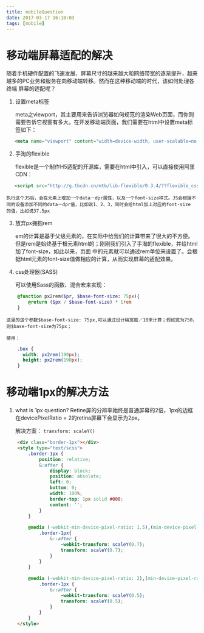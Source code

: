 ```yaml
---
title: mobileQuestion
date: 2017-03-17 16:10:03
tags: [mobile]
---
```


# 移动端屏幕适配的解决

   随着手机硬件配置的飞速发展、屏幕尺寸的越来越大和网络带宽的逐渐提升，越来越多的PC业务和服务在向移动端转移。然而在这种移动端的时代，该如何处理各终端
   屏幕的适配呢？
   
1. 设置meta标签
   
   meta之viewport，其主要用来告诉浏览器如何规范的渲染Web页面，而你则需要告诉它视窗有多大。在开发移动端页面，我们需要在html中设置meta标签如下：
   
```html
   <meta name="viewport" content="width=device-width, user-scalable=no, initial-scale=1.0, maximum-scale=1.0, minimum-scale=1.0">
```
2. 手淘的flexible

   flexible是一个制作H5适配的开源库，需要在html中引入，可以直接使用阿里CDN：
   
```html
   <script src="http://g.tbcdn.cn/mtb/lib-flexible/0.3.4/??flexible_css.js,flexible.js"></script>
```
    执行这个JS后，会在元素上增加一个data－dpr属性，以及一个font-size样式。JS会根据不同的设备添加不同的data－dpr值，比如说1、2、3，同时会给html加上对应的font-size
    的值，比如说37.5px
    
3. 放弃px拥抱rem
    
    em的计算是基于父级元素的，在实际中给我们的计算带来了很大的不方便。但是rem是始终基于根元素html的；刚刚我们引入了手淘的flexible，并给html加了font-size，如此以来，页面
    中的元素就可以通过rem单位来设置了。会根据html元素的font-size值做相应的计算，从而实现屏幕的适配效果。
    
4. css处理器(SASS)
    
    可以使用Sass的函数、混合宏来实现：

```sass
    @function px2rem($pr, $base-font-size: 75px){
        @return ($px / $base-font-size) * 1rem
    }
```
    这里的这个参数$base-font-size: 75px,可以通过设计稿宽度／10来计算；假如宽为750，则$base-font-size为75px；
    
    使用：
```scss
    .box {
      width: px2rem(190px);
      height: px2rem(190px);
    }
```
<!--more-->

# 移动端1px的解决方法

1. what is 1px question?
    Retine屏的分辨率始终是普通屏幕的2倍，1px的边框在devicePixelRatio = 2的retina屏幕下会显示为2px。
    
    解决方案：
    `transform: scaleY()`
```html
    <div class="border-1px"></div>
    <style type="text/scss">
        .border-1px {
            position: relative;
            &:after {
                display: block;
                position: absolute;
                left: 0;
                bottom: 0;
                width: 100%;
                border-top: 1px solid #000;
                content: '';
            }
        }
        
        @media (-webkit-min-device-pixel-ratio: 1.5),(min-device-pixel-ratio: 1.5) {
            .border-1px{
                &::after {
                    -webkit-transform: scaleY(0.7);
                    transform: scaleY(0.7);
                }
            }
        }
        
        @media (-webkit-min-device-pixel-ratio: 2),(min-device-pixel-ratio: 2) {
            .border-1px {
                &::after {
                    -webkit-transform: scaleY(0.5);
                    transform: scaleY(0.5);
                }
            }
        }
    </style>
```
    